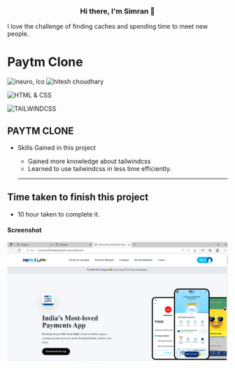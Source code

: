 <h3 align="center">
Hi there, I'm Simran</a> 👋
</h3>

 I love the challenge of finding caches and spending time to meet new people. 


# Paytm Clone

![ineuro, lco](https://img.shields.io/badge/iNeuron-LCO-blue)
![hitesh choudhary](https://img.shields.io/badge/Hitesh--Choudhary-Full--stack--JS--bootcamp-red)

![HTML & CSS](https://img.shields.io/badge/HTML-CSS-orange)



![TAILWINDCSS](https://img.shields.io/badge/TAILWINDCSS-green)



## PAYTM CLONE

-   Skills Gained in this project
    -  Gained more knowledge about tailwindcss
    -  Learned to use tailwindcss in less time efficiently.


    ---

## Time taken to finish this project

-   10 hour taken to complete it.

#### Screenshot
<img src="./paytm assets.png"
alt="image"
                    />
